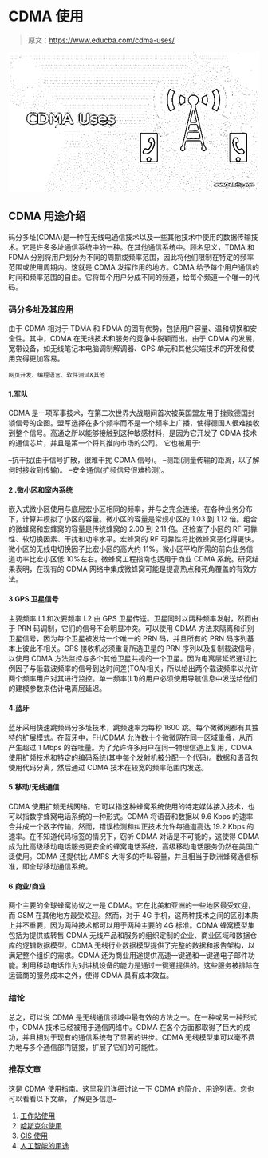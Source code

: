 # CDMA 使用

> 原文：<https://www.educba.com/cdma-uses/>

![CDMA Uses](img/5188b2e1c8a80946a10016eb4025fe35.png)



## CDMA 用途介绍

码分多址(CDMA)是一种在无线电通信技术以及一些其他技术中使用的数据传输技术。它是许多多址通信系统中的一种。在其他通信系统中。顾名思义，TDMA 和 FDMA 分别将用户划分为不同的周期或频率范围，因此将他们限制在特定的频率范围或使用周期内。这就是 CDMA 发挥作用的地方。CDMA 给予每个用户通信的时间和频率范围的自由。它将每个用户分成不同的频道，给每个频道一个唯一的代码。

### 码分多址及其应用

由于 CDMA 相对于 TDMA 和 FDMA 的固有优势，包括用户容量、温和切换和安全性。其中，CDMA 在无线技术和服务的竞争中脱颖而出。由于 CDMA 的发展，宽带设备，如无线笔记本电脑调制解调器、GPS 单元和其他尖端技术的开发和使用变得更加容易。

<small>网页开发、编程语言、软件测试&其他</small>

#### 1.军队

CDMA 是一项军事技术，在第二次世界大战期间首次被英国盟友用于挫败德国封锁信号的企图。盟军选择在多个频率而不是一个频率上广播，使得德国人很难接收到整个信号。高通之所以能够接触到这种敏感材料，是因为它开发了 CDMA 技术的通信芯片，并且是第一个将其推向市场的公司。
它也被用于:

–抗干扰(由于信号扩散，很难干扰 CDMA 信号)。
–测距(测量传输的距离，以了解何时接收到传输)。
–安全通信(扩频信号很难检测)。

#### 2 .微小区和室内系统

嵌入式微小区使用与底层宏小区相同的频率，并与之完全连接。在各种业务分布下，计算并模拟了小区的容量。微小区的容量是常规小区的 1.03 到 1.12 倍。组合的微蜂窝和宏蜂窝的容量是传统蜂窝的 2.00 到 2.11 倍。还检查了小区的 RF 可靠性、软切换因素、干扰和功率水平。宏蜂窝的 RF 可靠性将比微蜂窝恶化得更快。微小区的无线电切换因子比宏小区的高大约 11%。微小区平均所需的前向业务信道功率比宏小区低 10%左右。微蜂窝工程指南也适用于商业 CDMA 系统。研究结果表明，在现有的 CDMA 网络中集成微蜂窝可能是提高热点和死角覆盖的有效方法。

#### 3.GPS 卫星信号

主要频率 L1 和次要频率 L2 由 GPS 卫星传送。卫星同时以两种频率发射，然而由于 PRN 码调制，它们的信号不会明显冲突。可以使用 CDMA 方法来隔离和识别卫星信号，因为每个卫星被发给一个唯一的 PRN 码，并且所有的 PRN 码序列基本上彼此不相关。GPS 接收机必须重复所选卫星的 PRN 序列以及复制载波信号，以使用 CDMA 方法监控与多个其他卫星共视的一个卫星。因为电离层延迟通过比例因子与低载波频率的信号到达时间差(TOA)相关，所以给出两个载波频率以允许两个频率用户对其进行监控。单一频率(L1)的用户必须使用导航信息中发送给他们的建模参数来估计电离层延迟。

#### 4.蓝牙

蓝牙采用快速跳频码分多址技术，跳频速率为每秒 1600 跳。每个微微网都有其独特的扩展模式。在蓝牙中，FH/CDMA 允许数十个微微网在同一区域重叠，从而产生超过 1 Mbps 的吞吐量。为了允许许多用户在同一物理信道上复用，CDMA 使用扩频技术和特定的编码系统(其中每个发射机被分配一个代码)。数据和语音包使用代码分离，然后通过 CDMA 技术在较宽的频率范围内发送。

#### 5.移动/无线通信

CDMA 使用扩频无线网络。它可以指这种蜂窝系统使用的特定媒体接入技术，也可以指数字蜂窝电话系统的一种形式。CDMA 将语音和数据以 9.6 Kbps 的速率合并成一个数字传输，然而，错误检测和纠正技术允许每通道高达 19.2 Kbps 的速率。在不知道代码标签的情况下，窃听 CDMA 对话是不可能的，这使得 CDMA 成为比高级移动电话服务更安全的蜂窝电话系统，高级移动电话服务仍然在美国广泛使用。CDMA 还提供比 AMPS 大得多的呼叫容量，并且相当于欧洲蜂窝通信标准，即全球移动通信系统。

#### 6.商业/商业

两个主要的全球蜂窝协议之一是 CDMA。它在北美和亚洲的一些地区最受欢迎，而 GSM 在其他地方最受欢迎。然而，对于 4G 手机，这两种技术之间的区别本质上并不重要，因为两种技术都可以用于两种主要的 4G 标准。CDMA 蜂窝模型集包括为提供或转售 CDMA 无线产品和服务的组织定制的企业、商业区域和数据仓库的逻辑数据模型。CDMA 无线行业数据模型提供了完整的数据和报告架构，以满足整个组织的需求。CDMA 还为商业用途提供高速一键通和一键通电子邮件功能。利用移动电话作为对讲机设备的能力是通过一键通提供的。这些服务被排除在运营商的服务成本之外，使得 CDMA 具有成本效益。

### 结论

总之，可以说 CDMA 是无线通信领域中最有效的方法之一。在一种或另一种形式中，CDMA 技术已经被用于通信网络中。CDMA 在各个方面都取得了巨大的成功，并且相对于现有的通信系统有了显著的进步。CDMA 无线模型集可以毫不费力地与多个通信部门链接，扩展了它们的可能性。

### 推荐文章

这是 CDMA 使用指南。这里我们详细讨论一下 CDMA 的简介、用途列表。您也可以看看以下文章，了解更多信息–

1.  [工作站使用](https://www.educba.com/workstation-uses/)
2.  [哈斯克尔使用](https://www.educba.com/haskell-uses/)
3.  [GIS 使用](https://www.educba.com/gis-uses/)
4.  [人工智能的用途](https://www.educba.com/uses-of-artificial-intelligence/)





